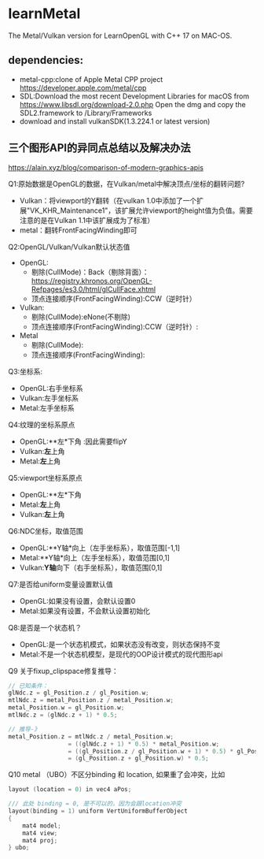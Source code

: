 # learnMetal

The Metal/Vulkan version for LearnOpenGL with C++ 17 on MAC-OS.

## dependencies:

* metal-cpp:clone of Apple Metal CPP project https://developer.apple.com/metal/cpp
* SDL:Download the most recent Development Libraries for macOS from https://www.libsdl.org/download-2.0.php Open the dmg
  and copy the SDL2.framework to /Library/Frameworks
* download and install vulkanSDK(1.3.224.1 or latest version)

## 三个图形API的异同点总结以及解决办法
https://alain.xyz/blog/comparison-of-modern-graphics-apis

Q1:原始数据是OpenGL的数据，在Vulkan/metal中解决顶点/坐标的翻转问题?

* Vulkan：将viewport的Y翻转（在vulkan 1.0中添加了一个扩展"VK_KHR_Maintenance1"，该扩展允许viewport的height值为负值。需要注意的是在Vulkan 1.1中该扩展成为了标准）
* metal：翻转FrontFacingWinding即可

Q2:OpenGL/Vulkan/Vulkan默认状态值

* OpenGL:
    * 剔除(CullMode)：Back（剔除背面）：https://registry.khronos.org/OpenGL-Refpages/es3.0/html/glCullFace.xhtml
    * 顶点连接顺序(FrontFacingWinding):CCW（逆时针）
* Vulkan:
    * 剔除(CullMode):eNone(不剔除)
    * 顶点连接顺序(FrontFacingWinding):CCW（逆时针）:
* Metal
    * 剔除(CullMode):
    * 顶点连接顺序(FrontFacingWinding):

Q3:坐标系:

* OpenGL:右手坐标系
* Vulkan:左手坐标系
* Metal:左手坐标系

Q4:纹理的坐标系原点

* OpenGL:**左*下角 :因此需要flipY
* Vulkan:**左**上角
* Metal:**左**上角

Q5:viewport坐标系原点

* OpenGL:**左*下角
* Metal:**左**上角
* Vulkan:**左**上角

Q6:NDC坐标，取值范围

* OpenGL:**Y轴*向上（左手坐标系），取值范围[-1,1]
* Metal:**Y轴*向上（左手坐标系），取值范围[0,1]
* Vulkan:**Y轴**向下（右手坐标系），取值范围[0,1]

Q7:是否给uniform变量设置默认值

* OpenGL:如果没有设置，会默认设置0
* Metal:如果没有设置，不会默认设置初始化

Q8:是否是一个状态机？

* OpenGL:是一个状态机模式，如果状态没有改变，则状态保持不变
* Metal:不是一个状态机模型，是现代的OOP设计模式的现代图形api

Q9 关于fixup_clipspace修复推导：
```C++
// 已知条件：
glNdc.z = gl_Position.z / gl_Position.w;
mtlNdc.z = metal_Position.z / metal_Position.w;
metal_Position.w = gl_Position.w;
mtlNdc.z = (glNdc.z + 1) * 0.5;

// 推导-》
metal_Position.z = mtlNdc.z / metal_Position.w;
                 = ((glNdc.z + 1) * 0.5) * metal_Position.w;
                 = ((gl_Position.z / gl_Position.w + 1) * 0.5) * gl_Position.w;
                 = (gl_Position.z + gl_Position.w) * 0.5;
```
Q10 metal （UBO）不区分binding 和 location, 如果重了会冲突，比如
```C++
layout (location = 0) in vec4 aPos;

/// 此处 binding = 0, 是不可以的，因为会跟location冲突
layout(binding = 1) uniform VertUniformBufferObject 
{
    mat4 model;
    mat4 view;
    mat4 proj;
} ubo;
```

